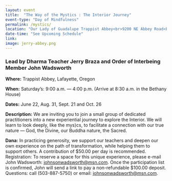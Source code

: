 ```yaml
---
layout: event
title:  "The Way of the Mystics : The Interior Journey"
event-type: "Day of Mindfulness"
permalink: /mystics/
location: "Our Lady of Guadalupe Trappist Abbey<br>9200 NE Abbey Road<br>Carlton , OR"
date-time: "See Upcoming Schedule"
link: 
image: jerry-abbey.png
---
```


### Lead by Dharma Teacher Jerry Braza and Order of Interbeing Member John Wadsworth 

<strong>Where:</strong>  Trappist Abbey, Lafayette, Oregon 
  
<strong> When:</strong>  Saturday’s: 9:00 a.m. — 4:00 p.m. (Arrive at 8:30 a.m. in the Bethany House) 

<strong> Dates:</strong>  June 22, Aug. 31, Sept. 21 and Oct. 26

<strong>Description:</strong> We are inviting you to join a small group of dedicated practitioners into a new experiential journey to explore the Interior. We will learn to look deeply, like the mys)cs, to facilitate a connection with our true nature — God, the Divine, our Buddha nature, the Sacred.

<Strong>Dana:</strong> In practicing generosity, we support our teachers and deepen our own experience on the path of transformation, while helping them to support others. A contribution of $50.00 per day is recommended. Registration: To reserve a space for this unique experience, please e-mail John Wadsworth: <johnsonwadsworth@msn.com>. Once the participation list is confirmed, John will send a link to pay a non-refundable $100.00 deposit. Questions: call (503-887-5750) or email: <johnsonwadsworth@msn.com>.

